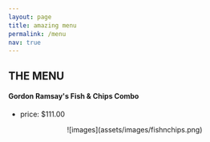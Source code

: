 ```yaml
---
layout: page
title: amazing menu
permalink: /menu
nav: true
---
```


## THE MENU 



#### Gordon Ramsay's Fish & Chips Combo

- price: $111.00

<p align="center">
![images](assets/images/fishnchips.png)
</p>


<p align="center">
  <img width="460" height="450" src="![images](assets/images/fishnchips.png)>
</p>
